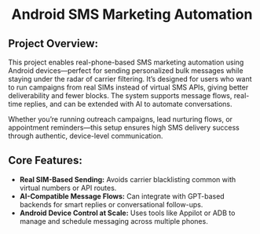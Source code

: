 <h1 align="center">Android SMS Marketing Automation</h1>

## Project Overview:

This project enables real-phone-based SMS marketing automation using Android devices—perfect for sending personalized bulk messages while staying under the radar of carrier filtering. It’s designed for users who want to run campaigns from real SIMs instead of virtual SMS APIs, giving better deliverability and fewer blocks. The system supports message flows, real-time replies, and can be extended with AI to automate conversations.

Whether you’re running outreach campaigns, lead nurturing flows, or appointment reminders—this setup ensures high SMS delivery success through authentic, device-level communication.


## Core Features:
- **Real SIM-Based Sending:** Avoids carrier blacklisting common with virtual numbers or API routes.
- **AI-Compatible Message Flows:** Can integrate with GPT-based backends for smart replies or conversational follow-ups.
- **Android Device Control at Scale:** Uses tools like Appilot or ADB to manage and schedule messaging across multiple phones.
